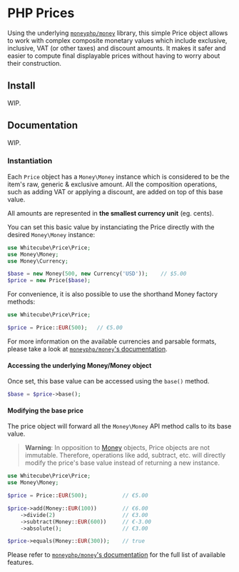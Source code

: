 # PHP Prices

Using the underlying [`moneyphp/money`](https://github.com/moneyphp/money) library, this simple Price object allows to work with complex composite monetary values which include exclusive, inclusive, VAT (or other taxes) and discount amounts. It makes it safer and easier to compute final displayable prices without having to worry about their construction.

## Install

WIP.

## Documentation

WIP.

### Instantiation

Each `Price` object has a `Money\Money` instance which is considered to be the item's raw, generic & exclusive amount. All the composition operations, such as adding VAT or applying a discount, are added on top of this base value.

All amounts are represented in **the smallest currency unit** (eg. cents).

You can set this basic value by instanciating the Price directly with the desired `Money\Money` instance:

```php
use Whitecube\Price\Price;
use Money\Money;
use Money\Currency;

$base = new Money(500, new Currency('USD'));    // $5.00
$price = new Price($base);
```

For convenience, it is also possible to use the shorthand Money factory methods:

```php
use Whitecube\Price\Price;

$price = Price::EUR(500);   // €5.00
```

For more information on the available currencies and parsable formats, please take a look at [`moneyphp/money`'s documentation](http://moneyphp.org/).

#### Accessing the underlying Money/Money object

Once set, this base value can be accessed using the `base()` method.

```php
$base = $price->base();
```

#### Modifying the base price

The price object will forward all the `Money\Money` API method calls to its base value.

> **Warning**: In opposition to [Money](https://github.com/moneyphp/money) objects, Price objects are not immutable. Therefore, operations like add, subtract, etc. will directly modify the price's base value instead of returning a new instance.

```php
use Whitecube\Price\Price;
use Money\Money;

$price = Price::EUR(500);           // €5.00

$price->add(Money::EUR(100))        // €6.00
    ->divide(2)                     // €3.00
    ->subtract(Money::EUR(600))     // €-3.00
    ->absolute();                   // €3.00

$price->equals(Money::EUR(300));    // true
```

Please refer to [`moneyphp/money`'s documentation](http://moneyphp.org/) for the full list of available features.